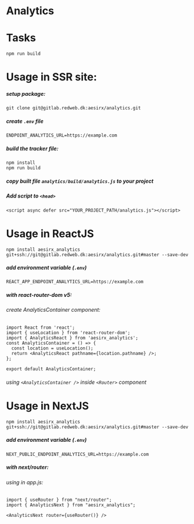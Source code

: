 # Analytics

# Tasks
`npm run build`

# Usage in SSR site:
##### setup package:
`git clone git@gitlab.redweb.dk:aesirx/analytics.git`

##### create `.env` file
```
ENDPOINT_ANALYTICS_URL=https://example.com
```
##### build the tracker file:
```
npm install
npm run build
```
##### copy built file `analytics/build/analytics.js` to your project
##### Add script to `<head>`
`<script async defer src="YOUR_PROJECT_PATH/analytics.js"></script>`

# Usage in ReactJS

`npm install aesirx_analytics git+ssh://git@gitlab.redweb.dk:aesirx/analytics.git#master --save-dev`
##### add environment variable (`.env`)
```
REACT_APP_ENDPOINT_ANALYTICS_URL=https://example.com
```
##### with react-router-dom v5:
###### create AnalyticsContainer component:
```
import React from 'react';
import { useLocation } from 'react-router-dom';
import { AnalyticsReact } from 'aesirx_analytics';
const AnalyticsContainer = () => {
  const location = useLocation();
  return <AnalyticsReact pathname={location.pathname} />;
};

export default AnalyticsContainer;
```
###### using `<AnalyticsContainer />` inside `<Router>` component 

# Usage in NextJS

`npm install aesirx_analytics git+ssh://git@gitlab.redweb.dk:aesirx/analytics.git#master --save-dev`
##### add environment variable (`.env`)
```
NEXT_PUBLIC_ENDPOINT_ANALYTICS_URL=https://example.com
```
##### with next/router:
###### using in app.js:
```
import { useRouter } from "next/router";
import { AnalyticsNext } from "aesirx_analytics";

<AnalyticsNext router={useRouter()} />
```